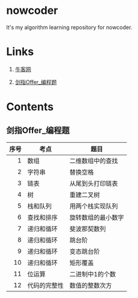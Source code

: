 # nowcoder
It's my algorithm learning repository for nowcoder.

# Links

1. [牛客网](https://www.nowcoder.com)

2. [剑指Offer_编程题](https://www.nowcoder.com/ta/coding-interviews?page=1)

# Contents

## 剑指Offer_编程题

|序号|考点|题目|
|-:|-|-|
|1|数组|二维数组中的查找|
|2|字符串|替换空格|
|3|链表|从尾到头打印链表|
|4|树|重建二叉树|
|5|栈和队列|用两个栈实现队列|
|6|查找和排序|旋转数组的最小数字|
|7|递归和循环|斐波那契数列|
|8|递归和循环|跳台阶|
|9|递归和循环|变态跳台阶|
|10|递归和循环|矩形覆盖|
|11|位运算|二进制中1的个数|
|12|代码的完整性|数值的整数次方|